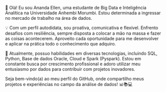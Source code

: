 👋 Olá! Eu sou Ananda Ellen, uma estudante de Big Data e Inteligência Analítica na Universidade Anhembi Morumbi. Estou determinada a ingressar no mercado de trabalho na área de dados.

💡 Com um perfil autodidata, sou proativa, comunicativa e flexível. Enfrento desafios com resiliência, sempre disposta a colocar a mão na massa e fazer as coisas acontecerem. Aproveito cada oportunidade para me desenvolver e aplicar na prática todo o conhecimento que adquiro.

🚀 Atualmente, possuo habilidades em diversas tecnologias, incluindo SQL, Python, Base de dados Oracle, Cloud e Spark (Pyspark). Estou em constante busca por crescimento profissional e adoro utilizar meu entusiasmo por dados para contribuir com projetos inovadores.

Seja bem-vindo(a) ao meu perfil do GitHub, onde compartilho meus projetos e experiências no campo da análise de dados! 📊📚💻

<!---
AnandaEllenmrs/AnandaEllenmrs is a ✨ special ✨ repository because its `README.md` (this file) appears on your GitHub profile.
You can click the Preview link to take a look at your changes.
--->
